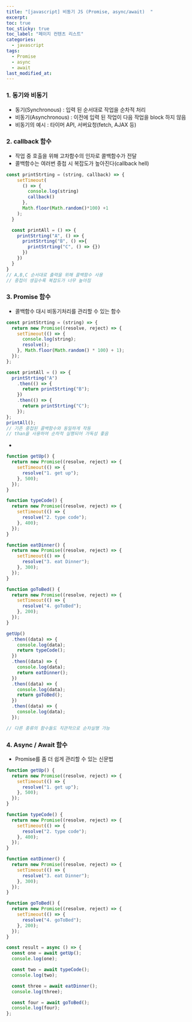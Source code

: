 ```yaml
---
title: "[javascript] 비동기 JS (Promise, async/await)  "
excerpt:
toc: true
toc_sticky: true
toc_label: "페이지 컨텐츠 리스트"
categories:
  - javascript
tags:
  - Promise
  - async
  - await
last_modified_at:
---
```


### **1. 동기와 비동기**

- 동기(Synchronous) : 입력 된 순서대로 작업을 순차적 처리
- 비동기(Asynchronous) : 이전에 입력 된 작업이 다음 작업을 block 하지 않음
- 비동기의 예시 : 타이머 API, 서버요청(fetch, AJAX 등)

### **2. callback 함수**

- 작업 중 호출을 위해 고차함수의 인자로 콜백함수가 전달
- 콜백함수는 여러번 중첩 시 복잡도가 높아진다(callback hell)

```javascript
const printStrting = (string, callback) => {
    setTimeout(
      () => {
        console.log(string)
        callback()
      },
      Math.floor(Math.random()*100) +1
    );
  }

  const printAll = () => {
    printStrting("A", () => {
      printStrting("B", () =>{
        printStrting("C", () => {})
      })
    })
  }
}
// A,B,C 순서대로 출력을 위해 콜백함수 사용
// 중첩이 생길수록 복잡도가 너무 높아짐
```

### **3. Promise 함수**

- 콜백함수 대시 비동기처리를 관리할 수 있는 함수

```javascript
const printStrting = (string) => {
  return new Promise((resolve, reject) => {
    setTimeout(() => {
      console.log(string);
      resolve();
    }, Math.floor(Math.random() * 100) + 1);
  });
};

const printAll = () => {
  printStrting("A")
    .then(() => {
      return printStrting("B");
    })
    .then(() => {
      return printStrting("C");
    });
};
printAll();
// 기존 중첩된 콜백함수와 동일하게 작동
// than을 사용하여 순차적 실행되어 가독성 좋음
```

-

```javascript
function getUp() {
  return new Promise((resolve, reject) => {
    setTimeout(() => {
      resolve("1. get up");
    }, 500);
  });
}

function typeCode() {
  return new Promise((resolve, reject) => {
    setTimeout(() => {
      resolve("2. type code");
    }, 400);
  });
}

function eatDinner() {
  return new Promise((resolve, reject) => {
    setTimeout(() => {
      resolve("3. eat Dinner");
    }, 300);
  });
}

function goToBed() {
  return new Promise((resolve, reject) => {
    setTimeout(() => {
      resolve("4. goToBed");
    }, 200);
  });
}

getUp()
  .then((data) => {
    console.log(data);
    return typeCode();
  })
  .then((data) => {
    console.log(data);
    return eatDinner();
  })
  .then((data) => {
    console.log(data);
    return goToBed();
  })
  .then((data) => {
    console.log(data);
  });

// 다른 종류의 함수들도 직관적으로 순차실행 가능
```

### **4. Async / Await 함수**

- Promise를 좀 더 쉽게 관리할 수 있는 신문법

```javascript
function getUp() {
  return new Promise((resolve, reject) => {
    setTimeout(() => {
      resolve("1. get up");
    }, 500);
  });
}

function typeCode() {
  return new Promise((resolve, reject) => {
    setTimeout(() => {
      resolve("2. type code");
    }, 400);
  });
}

function eatDinner() {
  return new Promise((resolve, reject) => {
    setTimeout(() => {
      resolve("3. eat Dinner");
    }, 300);
  });
}

function goToBed() {
  return new Promise((resolve, reject) => {
    setTimeout(() => {
      resolve("4. goToBed");
    }, 200);
  });
}

const result = async () => {
  const one = await getUp();
  console.log(one);

  const two = await typeCode();
  console.log(two);

  const three = await eatDinner();
  console.log(three);

  const four = await goToBed();
  console.log(four);
};
```
